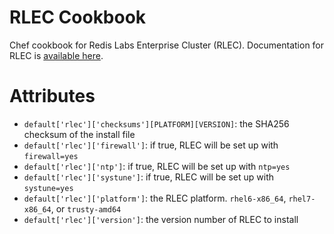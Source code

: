 RLEC Cookbook
=============

Chef cookbook for Redis Labs Enterprise Cluster (RLEC). Documentation for RLEC is [available here](https://s3.amazonaws.com/rlec-downloads/4.2.1/Redis+Labs+Enterprise+Cluster+Documentation+-+4.2.1-30.pdf).

Attributes
==========

* `default['rlec']['checksums'][PLATFORM][VERSION]`: the SHA256 checksum of the install file
* `default['rlec']['firewall']`: if true, RLEC will be set up with `firewall=yes`
* `default['rlec']['ntp']`: if true, RLEC will be set up with `ntp=yes`
* `default['rlec']['systune']`: if true, RLEC will be set up with `systune=yes`
* `default['rlec']['platform']`: the RLEC platform. `rhel6-x86_64`, `rhel7-x86_64`, or `trusty-amd64`
* `default['rlec']['version']`: the version number of RLEC to install
